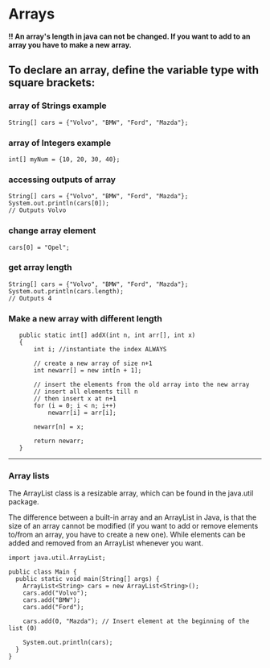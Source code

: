# Arrays
**!! An array's length in java can not be changed. If you want to add to an array you have to make a new array.**
 
## **To declare an array, define the variable type with square brackets:**
### array of Strings example
```
String[] cars = {"Volvo", "BMW", "Ford", "Mazda"};
```
### array of Integers example
```
int[] myNum = {10, 20, 30, 40};
```
### accessing outputs of array
```
String[] cars = {"Volvo", "BMW", "Ford", "Mazda"};
System.out.println(cars[0]);
// Outputs Volvo
```
### change array element
```
cars[0] = "Opel";
```
### get array length
```
String[] cars = {"Volvo", "BMW", "Ford", "Mazda"};
System.out.println(cars.length);
// Outputs 4
```
### Make a new array with different length 
```
   public static int[] addX(int n, int arr[], int x)
   {
       int i; //instantiate the index ALWAYS
 
       // create a new array of size n+1
       int newarr[] = new int[n + 1];
 
       // insert the elements from the old array into the new array
       // insert all elements till n
       // then insert x at n+1
       for (i = 0; i < n; i++)
           newarr[i] = arr[i];
 
       newarr[n] = x;
 
       return newarr;
   }
```


---

### Array lists
The ArrayList class is a resizable array, which can be found in the java.util package.

The difference between a built-in array and an ArrayList in Java, is that the size of an array cannot be modified (if you want to add or remove elements to/from an array, you have to create a new one). While elements can be added and removed from an ArrayList whenever you want.

```
import java.util.ArrayList;

public class Main {
  public static void main(String[] args) {
    ArrayList<String> cars = new ArrayList<String>();
    cars.add("Volvo");
    cars.add("BMW");
    cars.add("Ford");

    cars.add(0, "Mazda"); // Insert element at the beginning of the list (0)

    System.out.println(cars);
  }
}
```

